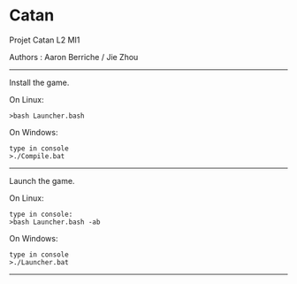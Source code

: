 # Catan

Projet Catan L2 MI1

Authors : Aaron Berriche / Jie Zhou

-------------------------------------
Install the game.

On Linux:

    >bash Launcher.bash

On Windows:

    type in console
    >./Compile.bat

-------------------------------------
Launch the game.

On Linux:

    type in console:
    >bash Launcher.bash -ab

On Windows:

    type in console
    >./Launcher.bat
-------------------------------------
